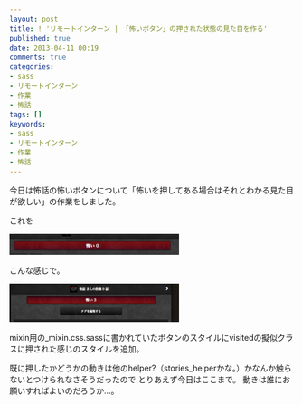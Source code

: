 ```yaml
---
layout: post
title: ! 'リモートインターン | 「怖いボタン」の押された状態の見た目を作る'
published: true
date: 2013-04-11 00:19
comments: true
categories:
- sass
- リモートインターン
- 作業
- 怖話
tags: []
keywords:
- sass
- リモートインターン
- 作業
- 怖話
---
```

今日は怖話の怖いボタンについて「怖いを押してある場合はそれとわかる見た目が欲しい」の作業をしました。

これを

<a href="/images/2013/04/8fa25729ceea79e94a296bf30a2557a2.png"><img class="alignnone size-medium wp-image-582" alt="8fa25729ceea79e94a296bf30a2557a2" src="/images/2013/04/8fa25729ceea79e94a296bf30a2557a2-300x37.png" width="300" height="37" /></a>

こんな感じで。

<a href="/images/2013/04/9927d89925864bc9d0e04a3e0770e880.png"><img class="alignnone size-medium wp-image-583" alt="9927d89925864bc9d0e04a3e0770e880" src="/images/2013/04/9927d89925864bc9d0e04a3e0770e880-300x68.png" width="300" height="68" /></a>

mixin用の_mixin.css.sassに書かれていたボタンのスタイルにvisitedの擬似クラスに押された感じのスタイルを追加。

既に押したかどうかの動きは他のhelper?（stories_helperかな。）かなんか触らないとつけられなさそうだったので
とりあえず今日はここまで。
動きは誰にお願いすればよいのだろうか…。